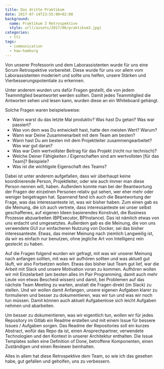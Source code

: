 ```yaml
---
title: Das dritte Praktikum
date: 2017-07-14T23:55:00+02:00
background:
  name: Praktikum 3 Retrospektive
  style: url(/assets/2017/06/praktikum3.jpg)
categories:
  - tti
tags:
  - communication
  - haw-hamburg
---
```


Von unserer Professorin und dem Laborassistenten wurde für uns eine Scrum Retrospektive vorbereitet.
Diese wurde für uns vor allem vom Laborassistenten moderiert und sollte uns helfen, unsere Stärken und Vierbesserungspotentiale zu erkennen.

Unter anderem wurden uns dafür Fragen gestellt, die von jedem Teammitglied beantwortet werden sollten.
Damit jedes Teammitglied die Antworten sehen und lesen kann, wurden diese an ein Whiteboard gehängt.

Solche Fragen waren beispielsweise:
- Wann warst du das letzte Mal produktiv? Was hast Du getan? Was war passiert?
- Was von dem was Du entwickelt hast, hatte den meisten Wert? Warum?
- Wann war Deine Zusammenarbeit mit dem Team am besten?
- Wann hast Du am besten mit dem Projektleiter zusammengearbeitet? Was war gut daran?
- Was war Dein wertvollster Beitrag für das Projekt (nicht nur technisch)?
- Welche Deiner Fähigkeiten / Eigenschaften sind am wertvollsten [für das Team]? Beispiele?
- Was ist die wichtigste Eigenschaft des Teams?

Dabei ist unter anderem aufgefallen, dass wir überhaupt keine koordinierende Person, Projektleiter, oder wie auch immer man diese Person nennen will, haben.
Außerdem konnte man bei der Beantwortung der Fragen der einzelnen Personen relativ gut sehen, wer eher mehr oder weniger beigetragen hat.
Spannend fand ich auch die Beantwortung der Frage, was das interessanteste ist, was wir bisher haben.
Zum einen gab es die Meinung, die ich auch vertrete, dass interessanteste sei unser selbst geschaffenes, auf eigenen Ideen basierendes Konstrukt, die Business Prozesse abzuarbeiten (BPExecutor, BPInstance).
Das ist nämlich etwas von uns erdacht und umgesetztes.
Außerdem gab es die Meinung, die von uns verwendete GUI zur einfacheren Nutzung von Docker, sei das bisher interessanteste.
Etwas, das meiner Meinung nach ziemlich Langweilig ist, da wir es einfach nur benutzen, ohne jegliche Art von Intelligenz rein gesteckt zu haben.

Auf die Fragen folgend wurden wir gefragt, mit was wir unserer Meinung nach anfangen sollten, mit was wir aufhören sollten und was aktuell gut läuft, wir also Fortsetzen wollen.
Etwas das bisher laut Team gut lief, war die Arbeit mit Slack und unsere Motivation voran zu kommen.
Aufhören wollen wir mit Einzelarbeit (am besten alles im Pair Programming, damit auch mehr Leute von etwas Bescheid wissen) und damit, bei Problemen auf das nächste Team Meeting zu warten, anstatt die Fragen direkt (im Slack) zu stellen.
Und wir wollen damit Anfangen, unsere eigenen Aufgaben klarer zu formulieren und besser zu dokumentieren, was wir tun und was wir noch tun müssen.
Damit können auch aktuell Aufgabenlose sich leicht Aufgaben nehmen und abarbeiten.

Um besser zu dokumentieren, was wir eigentlich tun, wollen wir für jedes Repository im Gitlab ein Readme erstellen und mit einem Issue für bessere Issues / Aufgaben sorgen.
Das Readme der Repositories soll ein kurzes Abstract, wofür das Repo da ist, einen Ansprechpartner, verwendete Technologien und den Kontext in unserer Architektur enthalten.
Die Issue Templates sollen eine Definition of Done, betroffene Komponenten, einen Zuständigen und einen Reviewer beinhalten.

Alles in allem hat diese Retrospektive dem Team, so wie ich das gesehen habe, gut gefallen und geholfen, uns zu verbessern.
